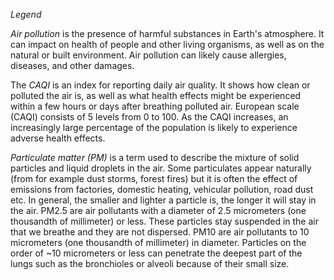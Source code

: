 *Legend*

*Air pollution* is the presence of harmful substances in Earth's atmosphere. It can impact on health of people and other living organisms, as well as on the natural or built environment. Air pollution can likely cause allergies, diseases, and other damages.

The *CAQI* is an index for reporting daily air quality. It shows how clean or polluted the air is, as well as what health effects might be experienced within a few hours or days after breathing polluted air. European scale (CAQI) consists of 5 levels from 0 to 100. As the CAQI increases, an increasingly large percentage of the population is likely to experience adverse health effects.

*Particulate matter (PM)* is a term used to describe the mixture of solid particles and liquid droplets in the air. Some particulates appear naturally (from for example dust storms, forest fires) but it is often the effect of emissions from factories, domestic heating, vehicular pollution, road dust etc. In general, the smaller and lighter a particle is, the longer it will stay in the air. PM2.5 are air pollutants with a diameter of 2.5 micrometers (one thousandth of millimeter) or less. These particles stay suspended in the air that we breathe and they are not dispersed. PM10 are air pollutants to 10 micrometers (one thousandth of millimeter) in diameter. Particles on the order of ~10 micrometers or less can penetrate the deepest part of the lungs such as the bronchioles or alveoli because of their small size.